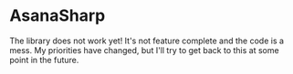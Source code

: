 AsanaSharp
==========

The library does not work yet! It's not feature complete and the code is a mess. My priorities have changed, but I'll try to get back to this at some point in the future.